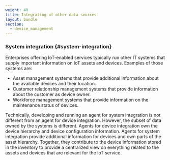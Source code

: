 ```yaml
---
weight: 40
title: Integrating of other data sources
layout: bundle
section: 
  - device_management
---
```


### System integration {#system-integration}

Enterprises offering IoT-enabled services typically run other IT systems that supply important information on IoT assets and devices. Examples of those systems are:

-   Asset management systems that provide additional information about the available devices and their location.
-   Customer relationship management systems that provide information about the customer as device owner.
-   Workforce management systems that provide information on the maintenance status of devices.

Technically, developing and running an agent for system integration is not different from an agent for device integration. However, the subset of data owned by the systems is different. Agents for device integration own the device hierarchy and device configuration information. Agents for system integration provide additional information for devices and own parts of the asset hierarchy. Together, they contribute to the device information stored in the inventory to provide a centralized view on everything related to the assets and devices that are relevant for the IoT service.

